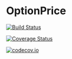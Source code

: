 # OptionPrice

[![Build Status](https://travis-ci.org/Godisemo/OptionPrice.jl.svg?branch=master)](https://travis-ci.org/Godisemo/OptionPrice.jl)

[![Coverage Status](https://coveralls.io/repos/Godisemo/OptionPrice.jl/badge.svg?branch=master&service=github)](https://coveralls.io/github/Godisemo/OptionPrice.jl?branch=master)

[![codecov.io](http://codecov.io/github/Godisemo/OptionPrice.jl/coverage.svg?branch=master)](http://codecov.io/github/Godisemo/OptionPrice.jl?branch=master)
